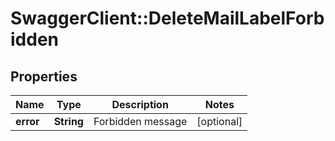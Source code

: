# SwaggerClient::DeleteMailLabelForbidden

## Properties
Name | Type | Description | Notes
------------ | ------------- | ------------- | -------------
**error** | **String** | Forbidden message | [optional] 


